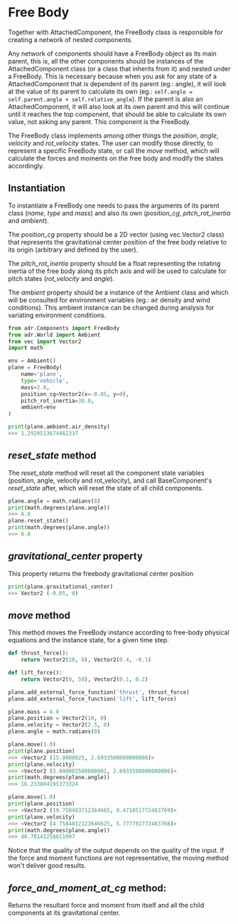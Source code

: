 # Free Body

Together with AttachedComponent, the FreeBody class is responsible for creating a network of nested components.

Any network of components should have a FreeBody object as its main parent, this is, all the other components should be instances of the AttachedComponent class (or a class that inherits from it) and nested under a FreeBody. This is necessary because when you ask for any state of a AttachedComponent that is dependent of its parent (eg.: angle), it will look at the value of its parent to calculate its own (eg.: ```self.angle = self.parent.angle + self.relative_angle```). If the parent is also an AttachedComponent, it will also look at its own parent and this will continue until it reaches the top component, that should be able to calculate its own value, not asking any parent. This component is the FreeBody.

The FreeBody class implements among other things the *position*, *angle*, *velocity* and *rot_velocity* states. The user can modify those directly, to represent a specific FreeBody state, or call the *move* method, which will calculate the forces and moments on the free body and modify the states accordingly.

## Instantiation
To instantiate a FreeBody one needs to pass the arguments of its parent class (*name*, *type* and *mass*) and also its own (*position_cg*, *pitch_rot_inertia* and *ambient*).

The *position_cg* property should be a 2D vector (using vec.Vector2 class) that represents the gravitational center position of the free body relative to its origin (arbitrary and defined by the user).

The *pitch_rot_inertia* property should be a float representing the rotating inertia of the free body along its pitch axis and will be used to calculate for pitch states (*rot_velocity* and *angle*).

The *ambient* property should be a instance of the Ambient class and which will be consulted for environment variables (eg.: air density and wind conditions). This ambient instance can be changed during analysis for variating environment conditions.

``` python
from adr.Components import FreeBody
from adr.World import Ambient
from vec import Vector2
import math

env = Ambient()
plane = FreeBody(
    name='plane',
    type='vehicle',
    mass=2.0,
    position_cg=Vector2(x=-0.05, y=0),
    pitch_rot_inertia=30.0,
    ambient=env
)

print(plane.ambient.air_density)
>>> 1.2920513674462337
```

## *reset_state* method
The *reset_state* method will reset all the component state variables (position, angle, velocity and rot_velocity), and call BaseComponent's *reset_state* after, which will reset the state of all child components.
``` python
plane.angle = math.radians(8)
print(math.degrees(plane.angle))
>>> 8.0
plane.reset_state()
print(math.degrees(plane.angle))
>>> 0.0
```

## *gravitational_center* property
This property returns the freebody gravitational center position
``` python
print(plane.gravitational_center)
>>> Vector2 (-0.05, 0)
```
## *move* method
This method moves the FreeBody instance according to free-body physical equations 
and the instance state, for a given time step.
``` python
def thrust_force():
    return Vector2(10, 0), Vector2(0.4, -0.1)

def lift_force():
    return Vector2(0, 50), Vector2(0.1, 0.2)

plane.add_external_force_function('thrust', thrust_force)
plane.add_external_force_function('lift', lift_force)

plane.mass = 4.0
plane.position = Vector2(10, 0)
plane.velocity = Vector2(2.5, 0)
plane.angle = math.radians(0)

plane.move(1.0)
print(plane.position)
>>> <Vector2 (15.0000025, 2.6933500000000006)>
print(plane.velocity)
>>> <Vector2 (5.000002500000001, 2.6933500000000006)>
print(math.degrees(plane.angle))
>>> 16.233804195373324

plane.move(1.0)
print(plane.position)
>>> <Vector2 (19.758483712364665, 8.471051772483769)>
print(plane.velocity)
>>> <Vector2 (4.7584812123646625, 5.777701772483768)>
print(math.degrees(plane.angle))
>>> 48.70141258611997
```

Notice that the quality of the output depends on the quality of the input. If
the force and moment functions are not representative, the moving method won't
deliver good results.

## *force_and_moment_at_cg* method:
Returns the resultant force and moment from itself and all the child components
at its gravitational center.
